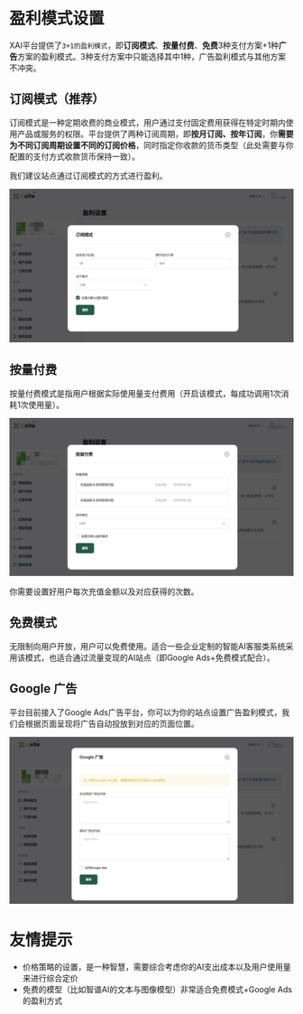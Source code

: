 # 盈利模式设置

XAI平台提供了`3+1的盈利模式`，即**订阅模式**、**按量付费**、**免费**3种支付方案+1种**广告**方案的盈利模式。3种支付方案中只能选择其中1种，广告盈利模式与其他方案不冲突。

## 订阅模式（推荐）

订阅模式是一种定期收费的商业模式，用户通过支付固定费用获得在特定时期内使用产品或服务的权限。平台提供了两种订阅周期，即**按月订阅、按年订阅**，你**需要为不同订阅周期设置不同的订阅价格**，同时指定你收款的货币类型（此处需要与你配置的支付方式收款货币保持一致）。

我们建议站点通过订阅模式的方式进行盈利。

![](../images/payments.jpg)

## 按量付费
按量付费模式是指用户根据实际使用量支付费用（开启该模式，每成功调用1次消耗1次使用量）。

![](../images/payments2.jpg)

你需要设置好用户每次充值金额以及对应获得的次数。

## 免费模式
无限制向用户开放，用户可以免费使用。适合一些企业定制的智能AI客服类系统采用该模式，也适合通过流量变现的AI站点（即Google Ads+免费模式配合）。

## Google 广告
平台目前接入了Google Ads广告平台，你可以为你的站点设置广告盈利模式，我们会根据页面呈现将广告自动投放到对应的页面位置。

![](../images/ads.jpg)

# 友情提示

- 价格策略的设置，是一种智慧，需要综合考虑你的AI支出成本以及用户使用量来进行综合定价
- 免费的模型（比如智谱AI的文本与图像模型）非常适合免费模式+Google Ads的盈利方式